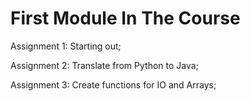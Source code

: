 # First Module In The Course


Assignment 1: Starting out;

Assignment 2: Translate from Python to Java;

Assignment 3: Create functions for IO and Arrays;
